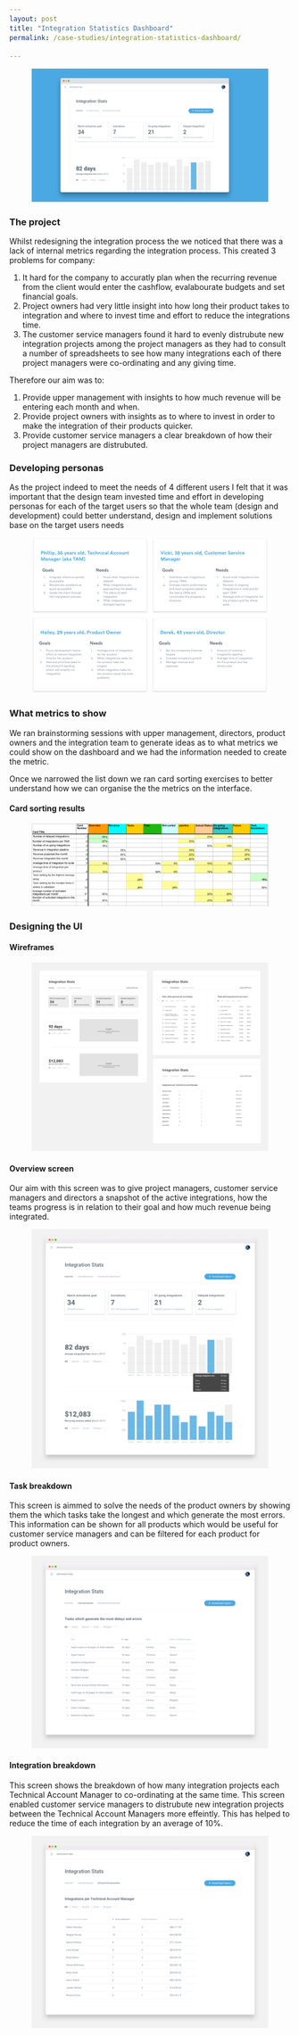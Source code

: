 ```yaml
---
layout: post
title: "Integration Statistics Dashboard"
permalink: /case-studies/integration-statistics-dashboard/

---
```


<figure class="image--masthead"><img src="/images/metrics--masthead.png" alt="Integration process"></figure>

### The project
Whilst redesigning the integration process the we noticed that there was a lack of internal metrics regarding the integration process. This created 3 problems for company:

1.  It hard for the company to accuratly plan when the recurring revenue from the client would enter the cashflow, evalabourate budgets and set financial goals.
2.  Project owners had very little insight into how long their product takes to integration and where to invest time and effort to reduce the integrations time.
3.  The customer service managers found it hard to evenly distrubute new integration projects among the project managers as they had to consult a number of spreadsheets to see how many integrations each of there project managers were co-ordinating and any giving time.

Therefore our aim was to:

1.  Provide upper management with insights to how much revenue will be entering each month and when.
2.  Provide project owners with insights as to where to invest in order to make the integration of their products quicker.
3.  Provide customer service managers a clear breakdown of how their project managers are distrubuted.

### Developing personas

As the project indeed to meet the needs of 4 different users I felt that it was important that the design team invested time and effort in developing personas for each of the target users so that the whole team (design and development) could better understand, design and implement solutions base on the target users needs

<figure><img src="/images/metrics--personas.png" alt="User personas for the project"></figure>

### What metrics to show

We ran brainstorming sessions with upper management, directors, product owners and the integration team to generate ideas as to what metrics we could show on the dashboard and we had the information needed to create the metric.

Once we narrowed the list down we ran card sorting exercises to better understand how we can organise the the metrics on the interface.

#### Card sorting results

<figure><img src="/images/metrics--cardsorting-results.png" alt="Cardsorting results"></figure>


### Designing the UI

#### Wireframes

<figure><img src="/images/metrics--wireframes.png" alt="Wireframes"></figure>

#### Overview screen

Our aim with this screen was to give project managers, customer service managers and directors a snapshot of the active integrations, how the teams progress is in relation to their goal and how much revenue being integrated.

<figure><img src="/images/metrics--overview.png" alt="Wireframes"></figure>

#### Task breakdown

This screen is aimmed to solve the needs of the product owners by showing them the which tasks take the longest and which generate the most errors. This information can be shown for all products which would be useful for customer service managers and can be filtered for each product for product owners.

<figure><img src="/images/metrics--task.png" alt="Wireframes"></figure>

#### Integration breakdown

This screen shows the breakdown of how many integration projects each Technical Account Manager to co-ordinating at the same time. This screen enabled customer service managers to distrubute new integration projects between the Technical Account Managers more effeintly. This has helped to reduce the time of each integration by an average of 10%.

<figure><img src="/images/metrics--tam.png" alt="Wireframes"></figure>


